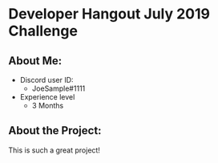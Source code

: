 # Developer Hangout July 2019 Challenge
## About Me:
- Discord user ID:
	- JoeSample#1111
- Experience level
	- 3 Months

## About the Project:
This is such a great project!

